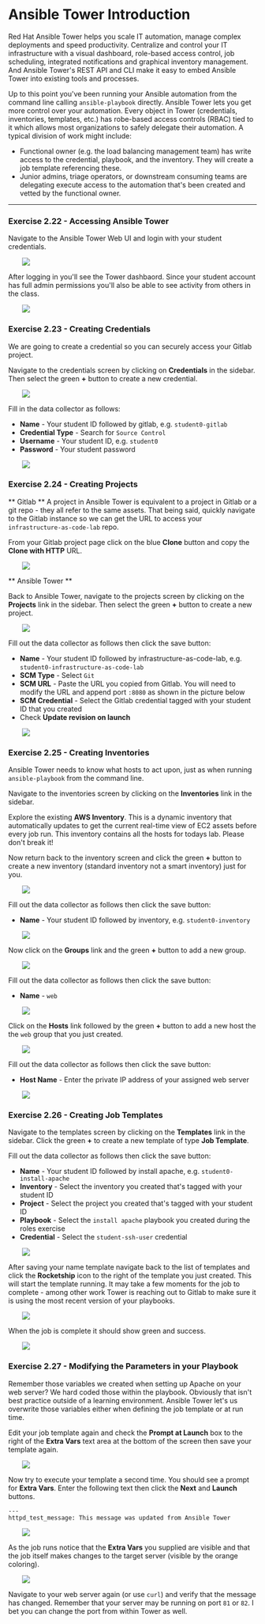 # Ansible Tower Introduction

Red Hat Ansible Tower helps you scale IT automation, manage complex deployments and speed productivity. 
Centralize and control your IT infrastructure with a visual dashboard, role-based access control, job 
scheduling, integrated notifications and graphical inventory management. And Ansible Tower's REST API 
and CLI make it easy to embed Ansible Tower into existing tools and processes.

Up to this point you've been running your Ansible automation from the command line calling `ansible-playbook`
directly.  Ansible Tower lets you get more control over your automation.  Every object in Tower
(credentials, inventories, templates, etc.) has robe-based access controls (RBAC) tied to it which allows 
most organizations to safely delegate their automation.  A typical division of work might include:

* Functional owner (e.g. the load balancing management team) has write access to the
  credential, playbook, and the inventory.  They will create a job template referencing these.
* Junior admins, triage operators, or downstream consuming teams are delegating execute
  access to the automation that's been created and vetted by the functional owner.

<hr>

###  Exercise 2.22 - Accessing Ansible Tower

Navigate to the Ansible Tower Web UI and login with your student credentials.

<img src="/images/ansible_essentials/tower_login.png" style="margin-left:2em;max-width:90%;">

After logging in you'll see the Tower dashbaord.  Since your student account has full admin
permissions you'll also be able to see activity from others in the class.

<img src="/images/ansible_essentials/tower_dashboard.png" style="margin-left:2em;max-width:90%;">


###  Exercise 2.23 - Creating Credentials

We are going to create a credential so you can securely access your Gitlab project.

Navigate to the credentials screen by clicking on **Credentials** in the sidebar.
Then select the green **+** button to create a new credential.

<img src="/images/ansible_essentials/tower_credentials_before.png" style="margin-left:2em;max-width:90%;">

Fill in the data collector as follows:

* **Name** - Your student ID followed by gitlab, e.g. `student0-gitlab`
* **Credential Type** - Search for `Source Control`
* **Username** - Your student ID, e.g. `student0`
* **Password** - Your student password

<img src="/images/ansible_essentials/tower_new_credential.png" style="margin-left:2em;max-width:90%;">


###  Exercise 2.24 - Creating Projects

** Gitlab **
A project in Ansible Tower is equivalent to a project in Gitlab or a git repo - they all refer to the
same assets.  That being said, quickly navigate to the Gitlab instance so we can get the URL to access
your `infrastructure-as-code-lab` repo.

From your Gitlab project page click on the blue **Clone** button and copy the **Clone with HTTP** URL.

<img src="/images/ansible_essentials/gitlab_clone_with_http.png" style="margin-left:2em;max-width:90%;">


** Ansible Tower **

Back to Ansible Tower, navigate to the projects screen by clicking on the **Projects** link in the sidebar.
Then select the green **+** button to create a new project.

<img src="/images/ansible_essentials/tower_projects_before.png" style="margin-left:2em;max-width:90%;">

Fill out the data collector as follows then click the save button:

* **Name** - Your student ID followed by infrastructure-as-code-lab, e.g. `student0-infrastructure-as-code-lab`
* **SCM Type** - Select `Git`
* **SCM URL** - Paste the URL you copied from Gitlab.  You will need to modify the URL and append
  port `:8080` as shown in the picture below
* **SCM Credential** - Select the Gitlab credential tagged with your student ID that you created
* Check **Update revision on launch**

<img src="/images/ansible_essentials/tower_new_project.png" style="margin-left:2em;max-width:90%;">


###  Exercise 2.25 - Creating Inventories

Ansible Tower needs to know what hosts to act upon, just as when running `ansible-playbook` from the
command line.  

Navigate to the inventories screen by clicking on the **Inventories** link in the sidebar.

Explore the existing **AWS Inventory**.  This is a dynamic inventory that automatically updates to
get the current real-time view of EC2 assets before every job run.  This inventory contains
all the hosts for todays lab.  Please don't break it!

Now return back to the inventory screen and click the green **+** button to create a new inventory
(standard inventory not a smart inventory) just for you.

<img src="/images/ansible_essentials/tower_inventories_before.png" style="margin-left:2em;max-width:90%;">

Fill out the data collector as follows then click the save button:

* **Name** - Your student ID followed by inventory, e.g. `student0-inventory`

<img src="/images/ansible_essentials/tower_new_inventory1.png" style="margin-left:2em;max-width:90%;">

Now click on the **Groups** link and the green **+** button to add a new group.

<img src="/images/ansible_essentials/tower_new_inventory2.png" style="margin-left:2em;max-width:90%;">

Fill out the data collector as follows then click the save button:

* **Name** - `web`

<img src="/images/ansible_essentials/tower_new_inventory3.png" style="margin-left:2em;max-width:90%;">

Click on the **Hosts** link followed by the green **+** button to add a new host the the `web` group
that you just created.

<img src="/images/ansible_essentials/tower_new_inventory4.png" style="margin-left:2em;max-width:90%;">

Fill out the data collector as follows then click the save button:

* **Host Name** - Enter the private IP address of your assigned web server

<img src="/images/ansible_essentials/tower_new_inventory5.png" style="margin-left:2em;max-width:90%;">


###  Exercise 2.26 - Creating Job Templates

Navigate to the templates screen by clicking on the **Templates** link in the sidebar.
Click the green **+** to create a new template of type **Job Template**.

Fill out the data collector as follows then click the save button:

* **Name** - Your student ID followed by install apache, e.g. `student0-install-apache`
* **Inventory** - Select the inventory you created that's tagged with your student ID
* **Project** - Select the project you created that's tagged with your student ID
* **Playbook** - Select the `install apache` playbook you created during the roles exercise
* **Credential** - Select the `student-ssh-user` credential

<img src="/images/ansible_essentials/tower_new_template1.png" style="margin-left:2em;max-width:90%;">

After saving your name template navigate back to the list of templates and click the **Rocketship**
icon to the right of the template you just created.  This will start the template running.
It may take a few moments for the job to complete - among other work Tower is reaching out to
Gitlab to make sure it is using the most recent version of your playbooks.

<img src="/images/ansible_essentials/tower_new_template2.png" style="margin-left:2em;max-width:90%;">

When the job is complete it should show green and success.

<img src="/images/ansible_essentials/tower_template_job1.png" style="margin-left:2em;max-width:90%;">


### Exercise 2.27 - Modifying the Parameters in your Playbook

Remember those variables we created when setting up Apache on your web server?  We hard coded those
within the playbook.  Obviously that isn't best practice outside of a learning environment.  Ansible
Tower let's us overwrite those variables either when defining the job template or at run time.

Edit your job template again and check the **Prompt at Launch** box to the right of the **Extra Vars**
text area at the bottom of the screen then save your template again.

<img src="/images/ansible_essentials/tower_new_template3.png" style="margin-left:2em;max-width:90%;">

Now try to execute your template a second time.  You should see a prompt for **Extra Vars**.
Enter the following text then click the **Next** and **Launch** buttons.

```
---
httpd_test_message: This message was updated from Ansible Tower
```

<img src="/images/ansible_essentials/tower_job2.png" style="margin-left:2em;max-width:90%;">

As the job runs notice that the **Extra Vars** you supplied are visible and that the job itself makes
changes to the target server (visible by the orange coloring).

<img src="/images/ansible_essentials/tower_job3.png" style="margin-left:2em;max-width:90%;">

Navigate to your web server again (or use `curl`) and verify that the message has changed.
Remember that your server may be running on port `81` or `82`.  I bet you can change the port
from within Tower as well.




